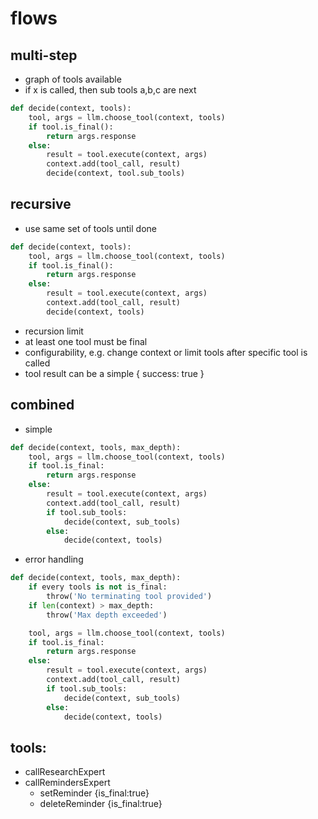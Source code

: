 # flows

## multi-step

- graph of tools available
- if x is called, then sub tools a,b,c are next

```py
def decide(context, tools):
    tool, args = llm.choose_tool(context, tools)
    if tool.is_final():
        return args.response
    else:
        result = tool.execute(context, args)
        context.add(tool_call, result)
        decide(context, tool.sub_tools)

```

## recursive

- use same set of tools until done

```py
def decide(context, tools):
    tool, args = llm.choose_tool(context, tools)
    if tool.is_final():
        return args.response
    else:
        result = tool.execute(context, args)
        context.add(tool_call, result)
        decide(context, tools)
```

- recursion limit
- at least one tool must be final
- configurability, e.g. change context or limit tools after specific tool is called
- tool result can be a simple { success: true }

## combined

- simple

```py
def decide(context, tools, max_depth):
    tool, args = llm.choose_tool(context, tools)
    if tool.is_final:
        return args.response
    else:
        result = tool.execute(context, args)
        context.add(tool_call, result)
        if tool.sub_tools:
            decide(context, sub_tools)
        else:
            decide(context, tools)
```

- error handling

```py
def decide(context, tools, max_depth):
    if every tools is not is_final:
        throw('No terminating tool provided')
    if len(context) > max_depth:
        throw('Max depth exceeded')

    tool, args = llm.choose_tool(context, tools)
    if tool.is_final:
        return args.response
    else:
        result = tool.execute(context, args)
        context.add(tool_call, result)
        if tool.sub_tools:
            decide(context, sub_tools)
        else:
            decide(context, tools)
```

## tools:

- callResearchExpert
- callRemindersExpert
  - setReminder {is_final:true}
  - deleteReminder {is_final:true}
